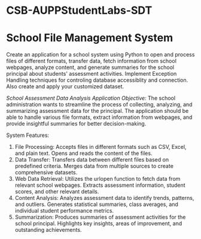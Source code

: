 # CSB-AUPPStudentLabs-SDT
# School File Management System
Create an application for a school system using Python to open and process files of different formats, transfer data, fetch information from school webpages, analyze content, and generate summaries for the school principal about students' assessment activities. Implement Exception Handling techniques for controling database accessiblity and connection. Also create and apply your customized dataset.

*School Assessment Data Analysis Application Objective:*
The school administration wants to streamline the process of collecting, analyzing, and summarizing assessment data for the principal. The application should be able to handle various file formats, extract information from webpages, and provide insightful summaries for better decision-making.

System Features:
1. File Processing: Accepts files in different formats such as CSV, Excel, and plain text. Opens and reads the content of the files.
2. Data Transfer: Transfers data between different files based on predefined criteria. Merges data from multiple sources to create comprehensive datasets.
3. Web Data Retrieval: Utilizes the urlopen function to fetch data from relevant school webpages. Extracts assessment information, student scores, and other relevant details.
4. Content Analysis: Analyzes assessment data to identify trends, patterns, and outliers. Generates statistical summaries, class averages, and individual student performance metrics.
5. Summarization: Produces summaries of assessment activities for the school principal. Highlights key insights, areas of improvement, and outstanding achievements.
 